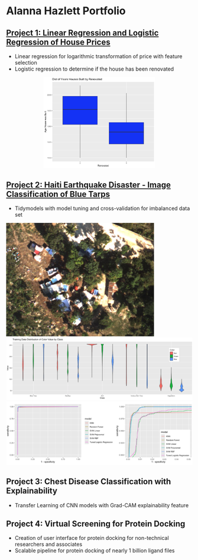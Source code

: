 # Alanna Hazlett Portfolio

## [Project 1: Linear Regression and Logistic Regression of House Prices](https://github.com/AlannaHazlett/STAT6021/tree/main/Project%202)
* Linear regression for logarithmic transformation of price with feature selection
* Logistic regression to determine if the house has been renovated

<p align="center">
<img src="https://github.com/AlannaHazlett/Portfolio/blob/main/Images/Age_Renovated.png" width="300"/>
</p>
  
## [Project 2: Haiti Earthquake Disaster - Image Classification of Blue Tarps](https://github.com/AlannaHazlett/DS6030/blob/main/Project/Project2_Group4.Rmd)
* Tidymodels with model tuning and cross-validation for imbalanced data set


<img src="/Images/orthovnir071_makeshift_villiage1.jpg" width="400"/>
<img src="/Images/ClassDistributions.png"/>
<img src="/Images/ROCCurve2.png"/>


## Project 3: Chest Disease Classification with Explainability
* Transfer Learning of CNN models with Grad-CAM explainability feature

## Project 4: Virtual Screening for Protein Docking
* Creation of user interface for protein docking for non-technical researchers and associates
* Scalable pipeline for protein docking of nearly 1 billion ligand files
